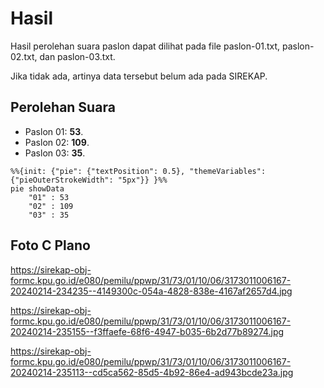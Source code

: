 # Hasil

Hasil perolehan suara paslon dapat dilihat pada file paslon-01.txt, paslon-02.txt, dan paslon-03.txt.

Jika tidak ada, artinya data tersebut belum ada pada SIREKAP.

## Perolehan Suara

 * Paslon 01: **53**.
 * Paslon 02: **109**.
 * Paslon 03: **35**.

```mermaid
%%{init: {"pie": {"textPosition": 0.5}, "themeVariables": {"pieOuterStrokeWidth": "5px"}} }%%
pie showData
    "01" : 53
    "02" : 109
    "03" : 35
```
## Foto C Plano

https://sirekap-obj-formc.kpu.go.id/e080/pemilu/ppwp/31/73/01/10/06/3173011006167-20240214-234235--4149300c-054a-4828-838e-4167af2657d4.jpg

https://sirekap-obj-formc.kpu.go.id/e080/pemilu/ppwp/31/73/01/10/06/3173011006167-20240214-235155--f3ffaefe-68f6-4947-b035-6b2d77b89274.jpg

https://sirekap-obj-formc.kpu.go.id/e080/pemilu/ppwp/31/73/01/10/06/3173011006167-20240214-235113--cd5ca562-85d5-4b92-86e4-ad943bcde23a.jpg
